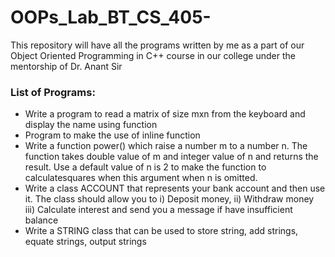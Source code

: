 # OOPs_Lab_BT_CS_405-

This repository will have all the programs written by me as a part of our Object Oriented Programming in C++ course in our college under the mentorship of Dr. Anant Sir

### List of Programs:

- Write a program to read a matrix of size mxn from the keyboard and display the name using function
- Program to make the use of inline function
- Write a function power() which raise a number m to a number n. The function takes double value of m and integer value of n and returns the result. Use a default value of n is 2 to make the function to calculatesquares when this argument when n is omitted.
- Write a class ACCOUNT that represents your bank account and then use it. The class should allow you to i) Deposit money, ii) Withdraw money iii) Calculate interest and send you a message if have insufficient balance
- Write a STRING class that can be used to store string, add strings, equate strings, output strings
